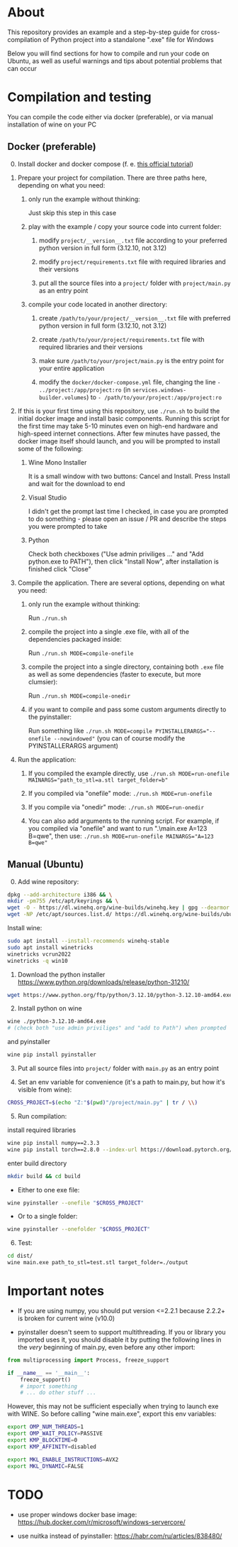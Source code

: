 # About

This repository provides an example and a step-by-step guide for cross-compilation of Python project into a standalone ".exe" file for Windows

Below you will find sections for how to compile and run your code on Ubuntu, as well as useful warnings and tips about potential problems that can occur



# Compilation and testing

You can compile the code either via docker (preferable), or via manual installation of wine on your PC

## Docker (preferable)

0) Install docker and docker compose (f. e. [this official tutorial](https://docs.docker.com/compose/install/))

1) Prepare your project for compilation. There are three paths here, depending on what you need:

    1) only run the example without thinking:

       Just skip this step in this case

    2) play with the example / copy your source code into current folder:

        1) modify `project/__version__.txt` file according to your preferred python version in full form (3.12.10, not 3.12)

        2) modify `project/requirements.txt` file with required libraries and their versions

        3) put all the source files into a `project/` folder with `project/main.py` as an entry point

    3) compile your code located in another directory:

        1) create `/path/to/your/project/__version__.txt` file with preferred python version in full form (3.12.10, not 3.12)

        2) create `/path/to/your/project/requirements.txt` file with required libraries and their versions

        3) make sure `/path/to/your/project/main.py` is the entry point for your entire application

        4) modify the `docker/docker-compose.yml` file, changing the line `- ../project:/app/project:ro` (in `services.windows-builder.volumes`) to `- /path/to/your/project:/app/project:ro`

2) If this is your first time using this repository, use `./run.sh` to build the initial docker image and install basic components. Running this script for the first time may take 5-10 minutes even on high-end hardware and high-speed internet connections. After few minutes have passed, the docker image itself should launch, and you will be prompted to install some of the following:

    1) Wine Mono Installer

       It is a small window with two buttons: Cancel and Install. Press Install and wait for the download to end

    2) Visual Studio

       I didn't get the prompt last time I checked, in case you are prompted to do something - please open an issue / PR and describe the steps you were prompted to take

    3) Python

       Check both checkboxes ("Use admin priviliges ..." and "Add python.exe to PATH"), then click "Install Now", after installation is finished click "Close"

3) Compile the application. There are several options, depending on what you need:

    1) only run the example without thinking:

       Run `./run.sh`

    2) compile the project into a single .exe file, with all of the dependencies packaged inside:

       Run `./run.sh MODE=compile-onefile`

    3) compile the project into a single directory, containing both `.exe` file as well as some dependencies (faster to execute, but more clumsier):

       Run `./run.sh MODE=compile-onedir`

    4) if you want to compile and pass some custom arguments directly to the pyinstaller:

       Run something like `./run.sh MODE=compile PYINSTALLERARGS="--onefile --nowindowed"` (you can of course modify the PYINSTALLERARGS argument)

4) Run the application:

    1) If you compiled the example directly, use `./run.sh MODE=run-onefile MAINARGS="path_to_stl=a.stl target_folder=b"`

    2) If you compiled via "onefile" mode: `./run.sh MODE=run-onefile`

    3) If you compile via "onedir" mode: `./run.sh MODE=run-onedir`

    4) You can also add arguments to the running script. For example, if you compiled via "onefile" and want to run ".\\main.exe A=123 B=qwe", then use: `./run.sh MODE=run-onefile MAINARGS="A=123 B=qwe"`



## Manual (Ubuntu)

0) Add wine repository:

```bash
dpkg --add-architecture i386 && \
mkdir -pm755 /etc/apt/keyrings && \
wget -O - https://dl.winehq.org/wine-builds/winehq.key | gpg --dearmor -o /etc/apt/keyrings/winehq-archive.key - && \
wget -NP /etc/apt/sources.list.d/ https://dl.winehq.org/wine-builds/ubuntu/dists/noble/winehq-noble.sources;
```

Install wine:

```bash
sudo apt install --install-recommends winehq-stable
sudo apt install winetricks
winetricks vcrun2022
winetricks -q win10
```

1) Download the python installer https://www.python.org/downloads/release/python-31210/

```bash
wget https://www.python.org/ftp/python/3.12.10/python-3.12.10-amd64.exe
```

2) Install python on wine

```bash
wine ./python-3.12.10-amd64.exe
# (check both "use admin priviliges" and "add to Path") when prompted
```

and pyinstaller

```bash
wine pip install pyinstaller
```

3) Put all source files into `project/` folder with `main.py` as an entry point

4) Set an env variable for convenience (it's a path to main.py, but how it's visible from wine):

```bash
CROSS_PROJECT=$(echo "Z:"$(pwd)"/project/main.py" | tr / \\)
```

5) Run compilation:

install required libraries

```bash
wine pip install numpy==2.3.3
wine pip install torch==2.8.0 --index-url https://download.pytorch.org/whl/cpu
```

enter build directory

```bash
mkdir build && cd build
```

- Either to one exe file:
```bash
wine pyinstaller --onefile "$CROSS_PROJECT"
```

- Or to a single folder:
```bash
wine pyinstaller --onefolder "$CROSS_PROJECT"
```

6) Test:

```bash
cd dist/
wine main.exe path_to_stl=test.stl target_folder=./output
```



# Important notes

- If you are using numpy, you should put version <=2.2.1 because 2.2.2+ is broken for current wine (v10.0)

- pyinstaller doesn't seem to support multithreading. If you or library you imported uses it, you should disable it by putting the following lines in the *very* beginning of main.py, even before any other import:

```python
from multiprocessing import Process, freeze_support

if __name__ == '__main__':
    freeze_support()
    # import something
    # ... do other stuff ...
```

However, this may not be sufficient especially when trying to launch exe with WINE. So before calling "wine main.exe", export this env variables:
```bash
export OMP_NUM_THREADS=1
export OMP_WAIT_POLICY=PASSIVE
export KMP_BLOCKTIME=0
export KMP_AFFINITY=disabled

export MKL_ENABLE_INSTRUCTIONS=AVX2
export MKL_DYNAMIC=FALSE
```



# TODO

- use proper windows docker base image: https://hub.docker.com/r/microsoft/windows-servercore/

- use nuitka instead of pyinstaller: https://habr.com/ru/articles/838480/

